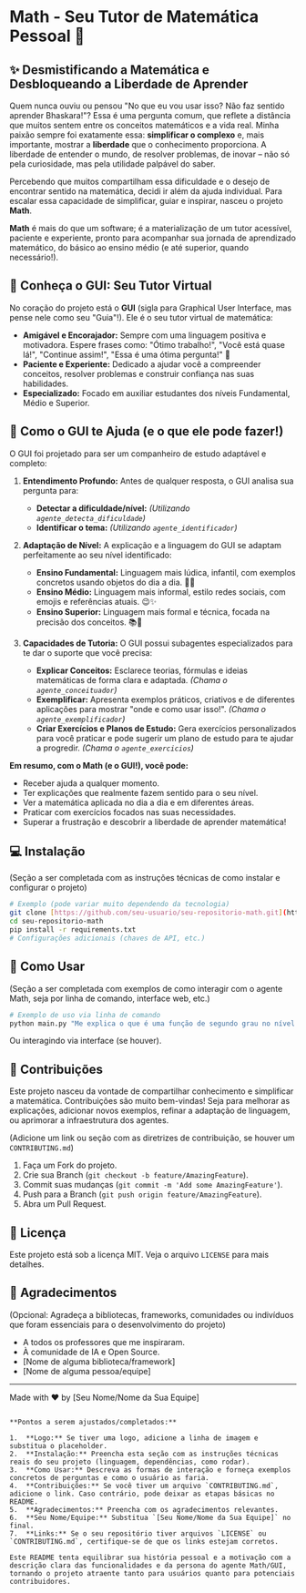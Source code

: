 # Math - Seu Tutor de Matemática Pessoal 🚀

## ✨ Desmistificando a Matemática e Desbloqueando a Liberdade de Aprender

Quem nunca ouviu ou pensou "No que eu vou usar isso? Não faz sentido aprender Bhaskara!"? Essa é uma pergunta comum, que reflete a distância que muitos sentem entre os conceitos matemáticos e a vida real. Minha paixão sempre foi exatamente essa: **simplificar o complexo** e, mais importante, mostrar a **liberdade** que o conhecimento proporciona. A liberdade de entender o mundo, de resolver problemas, de inovar – não só pela curiosidade, mas pela utilidade palpável do saber.

Percebendo que muitos compartilham essa dificuldade e o desejo de encontrar sentido na matemática, decidi ir além da ajuda individual. Para escalar essa capacidade de simplificar, guiar e inspirar, nasceu o projeto **Math**.

**Math** é mais do que um software; é a materialização de um tutor acessível, paciente e experiente, pronto para acompanhar sua jornada de aprendizado matemático, do básico ao ensino médio (e até superior, quando necessário!).

## 🤖 Conheça o GUI: Seu Tutor Virtual

No coração do projeto está o **GUI** (sigla para Graphical User Interface, mas pense nele como seu "Guia"!). Ele é o seu tutor virtual de matemática:

* **Amigável e Encorajador:** Sempre com uma linguagem positiva e motivadora. Espere frases como: "Ótimo trabalho!", "Você está quase lá!", "Continue assim!", "Essa é uma ótima pergunta!" 🎉
* **Paciente e Experiente:** Dedicado a ajudar você a compreender conceitos, resolver problemas e construir confiança nas suas habilidades.
* **Especializado:** Focado em auxiliar estudantes dos níveis Fundamental, Médio e Superior.

## 🧠 Como o GUI te Ajuda (e o que ele pode fazer!)

O GUI foi projetado para ser um companheiro de estudo adaptável e completo:

1.  **Entendimento Profundo:** Antes de qualquer resposta, o GUI analisa sua pergunta para:
    * **Detectar a dificuldade/nível:** *(Utilizando `agente_detecta_dificuldade`)*
    * **Identificar o tema:** *(Utilizando `agente_identificador`)*

2.  **Adaptação de Nível:** A explicação e a linguagem do GUI se adaptam perfeitamente ao seu nível identificado:
    * **Ensino Fundamental:** Linguagem mais lúdica, infantil, com exemplos concretos usando objetos do dia a dia. 🧸🍎
    * **Ensino Médio:** Linguagem mais informal, estilo redes sociais, com emojis e referências atuais. 😉✨
    * **Ensino Superior:** Linguagem mais formal e técnica, focada na precisão dos conceitos. 📚🔬

3.  **Capacidades de Tutoria:** O GUI possui subagentes especializados para te dar o suporte que você precisa:
    * **Explicar Conceitos:** Esclarece teorias, fórmulas e ideias matemáticas de forma clara e adaptada. *(Chama o `agente_conceituador`)*
    * **Exemplificar:** Apresenta exemplos práticos, criativos e de diferentes aplicações para mostrar "onde e como usar isso!". *(Chama o `agente_exemplificador`)*
    * **Criar Exercícios e Planos de Estudo:** Gera exercícios personalizados para você praticar e pode sugerir um plano de estudo para te ajudar a progredir. *(Chama o `agente_exercicios`)*

**Em resumo, com o Math (e o GUI!), você pode:**

* Receber ajuda a qualquer momento.
* Ter explicações que realmente fazem sentido para o seu nível.
* Ver a matemática aplicada no dia a dia e em diferentes áreas.
* Praticar com exercícios focados nas suas necessidades.
* Superar a frustração e descobrir a liberdade de aprender matemática!

## 💻 Instalação

(Seção a ser completada com as instruções técnicas de como instalar e configurar o projeto)

```bash
# Exemplo (pode variar muito dependendo da tecnologia)
git clone [https://github.com/seu-usuario/seu-repositorio-math.git](https://github.com/seu-usuario/seu-repositorio-math.git)
cd seu-repositorio-math
pip install -r requirements.txt
# Configurações adicionais (chaves de API, etc.)
````

## 🚀 Como Usar

(Seção a ser completada com exemplos de como interagir com o agente Math, seja por linha de comando, interface web, etc.)

```bash
# Exemplo de uso via linha de comando
python main.py "Me explica o que é uma função de segundo grau no nível de ensino médio."
```

Ou interagindo via interface (se houver).

## 🤝 Contribuições

Este projeto nasceu da vontade de compartilhar conhecimento e simplificar a matemática. Contribuições são muito bem-vindas\! Seja para melhorar as explicações, adicionar novos exemplos, refinar a adaptação de linguagem, ou aprimorar a infraestrutura dos agentes.

(Adicione um link ou seção com as diretrizes de contribuição, se houver um `CONTRIBUTING.md`)

1.  Faça um Fork do projeto.
2.  Crie sua Branch (`git checkout -b feature/AmazingFeature`).
3.  Commit suas mudanças (`git commit -m 'Add some AmazingFeature'`).
4.  Push para a Branch (`git push origin feature/AmazingFeature`).
5.  Abra um Pull Request.

## 📄 Licença

Este projeto está sob a licença MIT. Veja o arquivo `LICENSE` para mais detalhes.

## 🙏 Agradecimentos

(Opcional: Agradeça a bibliotecas, frameworks, comunidades ou indivíduos que foram essenciais para o desenvolvimento do projeto)

  * A todos os professores que me inspiraram.
  * À comunidade de IA e Open Source.
  * [Nome de alguma biblioteca/framework]
  * [Nome de alguma pessoa/equipe]

-----

Made with ❤️ by [Seu Nome/Nome da Sua Equipe]

```

**Pontos a serem ajustados/completados:**

1.  **Logo:** Se tiver uma logo, adicione a linha de imagem e substitua o placeholder.
2.  **Instalação:** Preencha esta seção com as instruções técnicas reais do seu projeto (linguagem, dependências, como rodar).
3.  **Como Usar:** Descreva as formas de interação e forneça exemplos concretos de perguntas e como o usuário as faria.
4.  **Contribuições:** Se você tiver um arquivo `CONTRIBUTING.md`, adicione o link. Caso contrário, pode deixar as etapas básicas no README.
5.  **Agradecimentos:** Preencha com os agradecimentos relevantes.
6.  **Seu Nome/Equipe:** Substitua `[Seu Nome/Nome da Sua Equipe]` no final.
7.  **Links:** Se o seu repositório tiver arquivos `LICENSE` ou `CONTRIBUTING.md`, certifique-se de que os links estejam corretos.

Este README tenta equilibrar sua história pessoal e a motivação com a descrição clara das funcionalidades e da persona do agente Math/GUI, tornando o projeto atraente tanto para usuários quanto para potenciais contribuidores.
```
